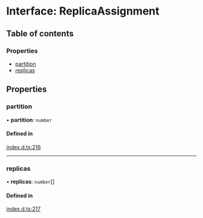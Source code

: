 # Interface: ReplicaAssignment

## Table of contents

### Properties

- [partition](ReplicaAssignment.md#partition)
- [replicas](ReplicaAssignment.md#replicas)

## Properties

### partition

• **partition**: `number`

#### Defined in

[index.d.ts:216](https://github.com/mostafa/xk6-kafka/blob/main/api-docs/index.d.ts#L216)

---

### replicas

• **replicas**: `number`[]

#### Defined in

[index.d.ts:217](https://github.com/mostafa/xk6-kafka/blob/main/api-docs/index.d.ts#L217)
